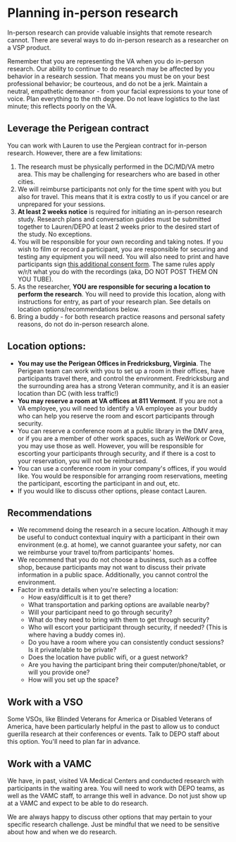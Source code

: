 # Planning in-person research

In-person research can provide valuable insights that remote research cannot. There are several ways to do in-person research as a researcher on a VSP product. 

Remember that you are representing the VA when you do in-person research. Our ability to continue to do research may be affected by you behavior in a research session. That means you must be on your best professional behavior; be courteous, and do not be a jerk. Maintain a neutral, empathetic demeanor - from your facial expressions to your tone of voice. Plan everything to the nth degree. Do not leave logistics to the last minute; this reflects poorly on the VA. 

## Leverage the Perigean contract 

You can work with Lauren to use the Pergiean contract for in-person research. However, there are a few limitations: 
1. The research must be physically performed in the DC/MD/VA metro area. This may be challenging for researchers who are based in other cities. 
2. We will reimburse participants not only for the time spent with you but also for travel. This means that it is extra costly to us if you cancel or are unprepared for your sessions. 
3. **At least 2 weeks notice** is required for initiating an in-person research study. Research plans and conversation guides must be submitted together to Lauren/DEPO at least 2 weeks prior to the desired start of the study. No exceptions. 
4. You will be responsible for your own recording and taking notes. If you wish to film or record a participant, you are responsible for securing and testing any equipment you will need. You will also need to print and have participants sign [this additional consent form](https://www.va.gov/vaforms/medical/pdf/vha-10-3203-fill.pdf). The same rules apply w/r/t what you do with the recordings (aka, DO NOT POST THEM ON YOU TUBE). 
5. As the researcher, **YOU are responsible for securing a location to perform the research**. You will need to provide this location, along with instructions for entry, as part of your research plan. See details on location options/recommendations below. 
6. Bring a buddy - for both research practice reasons and personal safety reasons, do not do in-person research alone. 

## Location options: 
  - **You may use the Perigean Offices in Fredricksburg, Virginia**. The Perigean team can work with you to set up a room in their offices, have participants travel there, and control the environment. Fredricksburg and the surrounding area has a strong Veteran community, and it is an easier location than DC (with less traffic!) 
  - **You may reserve a room at VA offices at 811 Vermont**. If you are not a VA employee, you will need to identify a VA employee as your buddy who can help you reserve the room and escort participants through security. 
  - You can reserve a conference room at a public library in the DMV area, or if you are a member of other work spaces, such as WeWork or Cove, you may use those as well. However, you will be responsible for escorting your participants through security, and if there is a cost to your reservation, you will not be reimbursed. 
  - You can use a conference room in your company's offices, if you would like. You would be responsible for arranging room reservations, meeting the participant, escorting the participant in and out, etc. 
  - If you would like to discuss other options, please contact Lauren. 

## Recommendations
- We recommend doing the research in a secure location. Although it may be useful to conduct contextual inquiry with a participant in their own environment (e.g. at home), we cannot guarantee your safety, nor can we reimburse your travel to/from participants' homes. 
- We recommend that you do not choose a business, such as a coffee shop, because participants may not want to discuss their private information in a public space. Additionally, you cannot control the environment. 
- Factor in extra details when you're selecting a location: 
  -  How easy/difficult is it to get there? 
  -  What transportation and parking options are available nearby? 
  -  Will your participant need to go through security? 
  -  What do they need to bring with them to get through security? 
  -  Who will escort your participant through security, if needed? (This is where having a buddy comes in). 
  -  Do you have a room where you can consistently conduct sessions? Is it private/able to be private? 
  -  Does the location have public wifi, or a guest network? 
  -  Are you having the participant bring their computer/phone/tablet, or will you provide one? 
  -  How will you set up the space? 
  
  
 ## Work with a VSO
  
Some VSOs, like Blinded Veterans for America or Disabled Veterans of America, have been particularly helpful in the past to allow us to conduct guerilla research at their conferences or events. Talk to DEPO staff about this option. You'll need to plan far in advance. 

## Work with a VAMC 

We have, in past, visited VA Medical Centers and conducted research with participants in the waiting area. You will need to work with DEPO teams, as well as the VAMC staff, to arrange this well in advance. Do not just show up at a VAMC and expect to be able to do research. 

We are always happy to discuss other options that may pertain to your specific research challenge. Just be mindful that we need to be sensitive about how and when we do research. 


